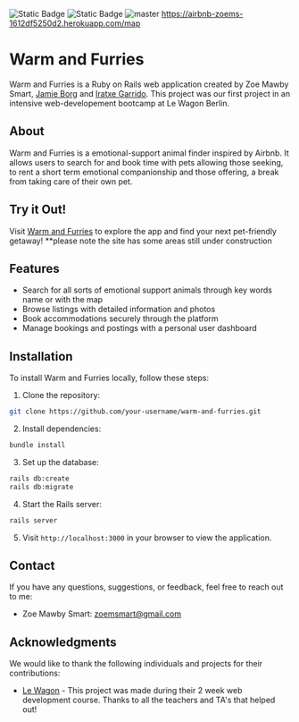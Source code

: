 ![Static Badge](https://img.shields.io/badge/stage-production-orange)
![Static Badge](https://img.shields.io/badge/build_status-pending-yellow)
![master](https://img.shields.io/github/last-commit/badges/shields/master)
https://airbnb-zoems-1612df5250d2.herokuapp.com/map 

# Warm and Furries
Warm and Furries is a Ruby on Rails web application created by Zoe Mawby Smart, [Jamie Borg](https://github.com/jamieborg) and [Iratxe Garrido](https://github.com/IratxeGarrido). This project was our first project in an intensive web-developement bootcamp at Le Wagon Berlin.

## About
Warm and Furries is a emotional-support animal finder inspired by Airbnb. It allows users to search for and book time with pets allowing those seeking, to rent a short term emotional companionship and those offering, a break from taking care of their own pet.

## Try it Out!
Visit [Warm and Furries](https://airbnb-zoems-1612df5250d2.herokuapp.com/) to explore the app and find your next pet-friendly getaway!
**please note the site has some areas still under construction

## Features
- Search for all sorts of emotional support animals through key words name or with the map
- Browse listings with detailed information and photos
- Book accommodations securely through the platform
- Manage bookings and postings with a personal user dashboard

## Installation
To install Warm and Furries locally, follow these steps:

1. Clone the repository:
```bash
git clone https://github.com/your-username/warm-and-furries.git
```
2. Install dependencies:
```bash
bundle install
```

3. Set up the database:
```bash
rails db:create
rails db:migrate
```

4. Start the Rails server:
```bash
rails server
```

5. Visit `http://localhost:3000` in your browser to view the application.


## Contact
If you have any questions, suggestions, or feedback, feel free to reach out to me:
- Zoe Mawby Smart: [zoemsmart@gmail.com](mailto:zoemsmart@gmail.com)

## Acknowledgments
We would like to thank the following individuals and projects for their contributions:
- [Le Wagon](https://lewagon.com/) - This project was made during their 2 week web development course. Thanks to all the teachers and TA's that helped out!
